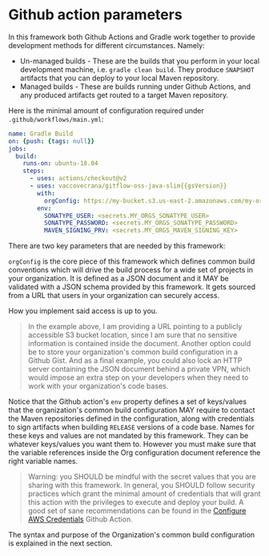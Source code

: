 # Github action parameters

In this framework both Github Actions and Gradle work together to provide development methods for different circumstances. Namely:

- Un-managed builds - These are the builds that you perform in your local development machine, i.e. `gradle clean build`. They produce `SNAPSHOT` artifacts that you can deploy to your local Maven repository.
- Managed builds - These are builds running under Github Actions, and any produced artifacts get routed to a target Maven repository.

Here is the minimal amount of configuration required under `.github/workflows/main.yml`:

```yaml
name: Gradle Build
on: {push: {tags: null}}
jobs:
  build:
    runs-on: ubuntu-18.04
    steps:
      - uses: actions/checkout@v2
      - uses: vaccovecrana/gitflow-oss-java-slim{{gsVersion}}
        with:
          orgConfig: https://my-bucket.s3.us-east-2.amazonaws.com/my-org-config.json
        env:
          SONATYPE_USER: <secrets.MY_ORGS_SONATYPE_USER>
          SONATYPE_PASSWORD: <secrets.MY_ORGS_SONATYPE_PASSWORD>
          MAVEN_SIGNING_PRV: <secrets.MY_ORGS_MAVEN_SIGNING_KEY>
```

There are two key parameters that are needed by this framework:

`orgConfig` is the core piece of this framework which defines common build conventions which will drive the build process for a wide set of projects in your organization. It is defined as a JSON document and it MAY be validated with a JSON schema provided by this framework. It gets sourced from a URL that users in your organization can securely access.

How you implement said access is up to you.

> In the example above, I am providing a URL pointing to a publicly accessible S3 bucket location, since I am sure that no sensitive information is contained inside the document. Another option could be to store your organization's common build configuration in a Github Gist. And as a final example, you could also lock an HTTP server containing the JSON document behind a private VPN, which would impose an extra step on your developers when they need to work with your organization's code bases.

Notice that the Github action's `env` property defines a set of keys/values that the organization's common build configuration MAY require to contact the Maven repositories defined in the configuration, along with credentials to sign artifacts when building `RELEASE` versions of a code base. Names for these keys and values are not mandated by this framework. They can be whatever keys/values you want them to. However you must make sure that the variable references inside the Org configuration document reference the right variable names.

> Warning: you SHOULD be mindful with the secret values that you are sharing with this framework. In general, you SHOULD follow security practices which grant the minimal amount of credentials that will grant this action with the privileges to execute and deploy your build. A good set of sane recommendations can be found in the [Configure AWS Credentials](https://github.com/aws-actions/configure-aws-credentials#credentials) Github Action.

The syntax and purpose of the Organization's common build configuration is explained in the next section.
